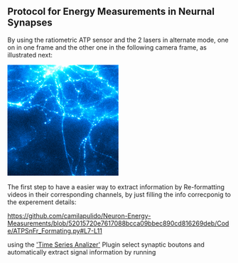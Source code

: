 ## Protocol for Energy Measurements in Neurnal Synapses

By using the ratiometric ATP sensor and the 2 lasers in alternate mode, one on in one frame and the other one in the following camera frame, as illustrated next:

<img src="./Images/Switcher_Laser 637-488.gif" alt="Neuron" style="width: 250px;"/>

The first step to have a easier way to extract information by Re-formatting videos in their corresponding channels, by just filling the info correcponig to the experement details: 

https://github.com/camilapulido/Neuron-Energy-Measurements/blob/52015720e7617088bcca09bbec890cd816269deb/Code/ATPSnFr_Formating.py#L7-L11

using the ['Time Series Analizer'](https://imagej.net/ij/plugins/time-series.html) Plugin select synaptic boutons and automatically extract signal information by running 
